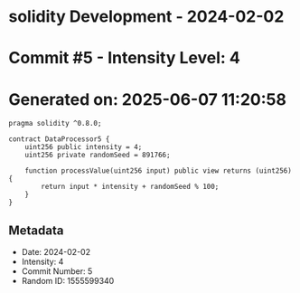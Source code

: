 ﻿# solidity Development - 2024-02-02
# Commit #5 - Intensity Level: 4
# Generated on: 2025-06-07 11:20:58
```solidity
pragma solidity ^0.8.0;

contract DataProcessor5 {
    uint256 public intensity = 4;
    uint256 private randomSeed = 891766;

    function processValue(uint256 input) public view returns (uint256) {
        return input * intensity + randomSeed % 100;
    }
}
```
## Metadata
- Date: 2024-02-02
- Intensity: 4
- Commit Number: 5
- Random ID: 1555599340
